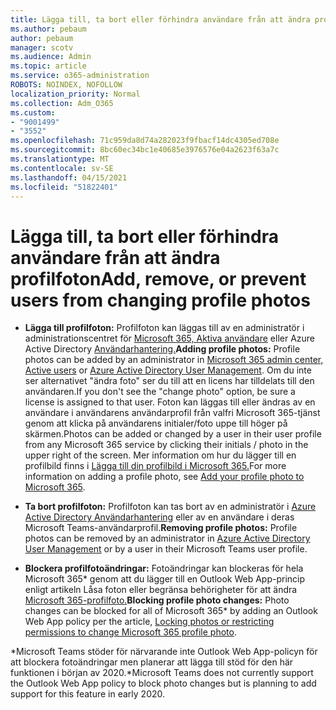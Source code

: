 ```yaml
---
title: Lägga till, ta bort eller förhindra användare från att ändra profilfoton
ms.author: pebaum
author: pebaum
manager: scotv
ms.audience: Admin
ms.topic: article
ms.service: o365-administration
ROBOTS: NOINDEX, NOFOLLOW
localization_priority: Normal
ms.collection: Adm_O365
ms.custom:
- "9001499"
- "3552"
ms.openlocfilehash: 71c959da8d74a282023f9fbacf14dc4305ed708e
ms.sourcegitcommit: 8bc60ec34bc1e40685e3976576e04a2623f63a7c
ms.translationtype: MT
ms.contentlocale: sv-SE
ms.lasthandoff: 04/15/2021
ms.locfileid: "51822401"
---
```

# <a name="add-remove-or-prevent-users-from-changing-profile-photos"></a><span data-ttu-id="9be76-102">Lägga till, ta bort eller förhindra användare från att ändra profilfoton</span><span class="sxs-lookup"><span data-stu-id="9be76-102">Add, remove, or prevent users from changing profile photos</span></span>

- <span data-ttu-id="9be76-103">**Lägga till profilfoton:** Profilfoton kan läggas till av en administratör i administrationscentret för [Microsoft 365, Aktiva användare](https://admin.microsoft.com/Adminportal/Home?source=applauncher#/users) eller Azure Active Directory [Användarhantering.](https://portal.azure.com/#blade/Microsoft_AAD_IAM/UsersManagementMenuBlade/AllUsers)</span><span class="sxs-lookup"><span data-stu-id="9be76-103">**Adding profile photos:** Profile photos can be added by an administrator in [Microsoft 365 admin center, Active users](https://admin.microsoft.com/Adminportal/Home?source=applauncher#/users) or  [Azure Active Directory User Management](https://portal.azure.com/#blade/Microsoft_AAD_IAM/UsersManagementMenuBlade/AllUsers).</span></span>  <span data-ttu-id="9be76-104">Om du inte ser alternativet "ändra foto" ser du till att en licens har tilldelats till den användaren.</span><span class="sxs-lookup"><span data-stu-id="9be76-104">If you don't see the "change photo" option, be sure a license is assigned to that user.</span></span> <span data-ttu-id="9be76-105">Foton kan läggas till eller ändras av en användare i användarens användarprofil från valfri Microsoft 365-tjänst genom att klicka på användarens initialer/foto uppe till höger på skärmen.</span><span class="sxs-lookup"><span data-stu-id="9be76-105">Photos can be added or changed by a user in their user profile from any Microsoft 365 service by clicking their initials / photo in the upper right of the screen.</span></span> <span data-ttu-id="9be76-106">Mer information om hur du lägger till en profilbild finns i [Lägga till din profilbild i Microsoft 365.](https://support.office.com/article/add-your-profile-photo-to-office-365-2eaf93fd-b3f1-43b9-9cdc-bdcd548435b7)</span><span class="sxs-lookup"><span data-stu-id="9be76-106">For more information on adding a profile photo, see [Add your profile photo to Microsoft 365](https://support.office.com/article/add-your-profile-photo-to-office-365-2eaf93fd-b3f1-43b9-9cdc-bdcd548435b7).</span></span>

- <span data-ttu-id="9be76-107">**Ta bort profilfoton:** Profilfoton kan tas bort av en administratör i [Azure Active Directory Användarhantering](https://portal.azure.com/#blade/Microsoft_AAD_IAM/UsersManagementMenuBlade/AllUsers) eller av en användare i deras Microsoft Teams-användarprofil.</span><span class="sxs-lookup"><span data-stu-id="9be76-107">**Removing profile photos:** Profile photos can be removed by an administrator in [Azure Active Directory User Management](https://portal.azure.com/#blade/Microsoft_AAD_IAM/UsersManagementMenuBlade/AllUsers) or by a user in their Microsoft Teams user profile.</span></span>

- <span data-ttu-id="9be76-108">**Blockera profilfotoändringar:** Fotoändringar kan blockeras för hela Microsoft 365\* genom att du lägger till en Outlook Web App-princip enligt artikeln Låsa foton eller begränsa behörigheter för att ändra [Microsoft 365-profilfoto.](https://answers.microsoft.com/msoffice/forum/msoffice_o365admin-mso_dep365-mso_o365b/locking-photos-or-restricting-permissions-to/1d19ae4f-de5d-4c3d-a0ad-4b8b8ac32e3d)</span><span class="sxs-lookup"><span data-stu-id="9be76-108">**Blocking profile photo changes:** Photo changes can be blocked for all of Microsoft 365\* by adding an Outlook Web App policy per the article, [Locking photos or restricting permissions to change Microsoft 365 profile photo](https://answers.microsoft.com/msoffice/forum/msoffice_o365admin-mso_dep365-mso_o365b/locking-photos-or-restricting-permissions-to/1d19ae4f-de5d-4c3d-a0ad-4b8b8ac32e3d).</span></span>

<span data-ttu-id="9be76-109">\*Microsoft Teams stöder för närvarande inte Outlook Web App-policyn för att blockera fotoändringar men planerar att lägga till stöd för den här funktionen i början av 2020.</span><span class="sxs-lookup"><span data-stu-id="9be76-109">\*Microsoft Teams does not currently support the Outlook Web App policy to block photo changes but is planning to add support for this feature in early 2020.</span></span>
